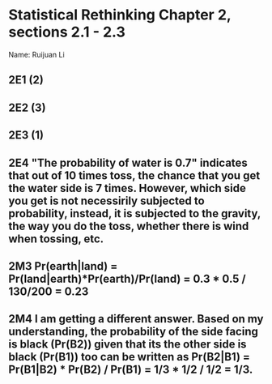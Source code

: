 # Statistical Rethinking Chapter 2, sections 2.1 - 2.3

Name: Ruijuan Li        

## 2E1 (2)

## 2E2 (3)

## 2E3 (1)

## 2E4  "The probability of water is 0.7" indicates that out of 10 times toss, the chance that you get the water side is 7 times. However, which side you get is not necessirily subjected to probability, instead, it is subjected to the gravity, the way you do the toss, whether there is wind when tossing, etc. 
## 2M3 Pr(earth|land) = Pr(land|earth)*Pr(earth)/Pr(land) = 0.3 * 0.5 / 130/200 = 0.23

## 2M4 I am getting a different answer. Based on my understanding, the probability of the side facing is black (Pr(B2)) given that its the other side is black (Pr(B1)) too can be written as Pr(B2|B1) = Pr(B1|B2) * Pr(B2) / Pr(B1) = 1/3 * 1/2 / 1/2 = 1/3. 
